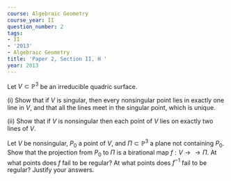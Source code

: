 ```yaml
---
course: Algebraic Geometry
course_year: II
question_number: 2
tags:
- II
- '2013'
- Algebraic Geometry
title: 'Paper 2, Section II, H '
year: 2013
---
```




Let $V \subset \mathbb{P}^{3}$ be an irreducible quadric surface.

(i) Show that if $V$ is singular, then every nonsingular point lies in exactly one line in $V$, and that all the lines meet in the singular point, which is unique.

(ii) Show that if $V$ is nonsingular then each point of $V$ lies on exactly two lines of $V$.

Let $V$ be nonsingular, $P_{0}$ a point of $V$, and $\Pi \subset \mathbb{P}^{3}$ a plane not containing $P_{0}$. Show that the projection from $P_{0}$ to $\Pi$ is a birational map $f: V \rightarrow \rightarrow \Pi$. At what points does $f$ fail to be regular? At what points does $f^{-1}$ fail to be regular? Justify your answers.